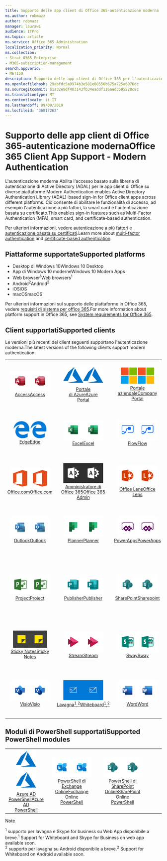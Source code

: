 ```yaml
---
title: Supporto delle app client di Office 365-autenticazione moderna
ms.author: robmazz
author: robmazz
manager: laurawi
audience: ITPro
ms.topic: article
ms.service: Office 365 Administration
localization_priority: Normal
ms.collection:
- Strat_O365_Enterprise
- M365-subscription-management
search.appverid:
- MET150
description: Supporto delle app client di Office 365 per l'autenticazione moderna.
ms.openlocfilehash: 29abfdc5a9974b3e581e08556b675a725a6076dc
ms.sourcegitcommit: b1a32e8df403143fb34eaddf116aed3595228c8c
ms.translationtype: MT
ms.contentlocale: it-IT
ms.lasthandoff: 09/09/2019
ms.locfileid: "36817262"
---
```

# <a name="office-365-client-app-support---modern-authentication"></a><span data-ttu-id="113f1-103">Supporto delle app client di Office 365-autenticazione moderna</span><span class="sxs-lookup"><span data-stu-id="113f1-103">Office 365 Client App Support - Modern Authentication</span></span>

<span data-ttu-id="113f1-104">L'autenticazione moderna Abilita l'accesso basato sulla libreria di autenticazione di Active Directory (ADAL) per le app client di Office su diverse piattaforme.</span><span class="sxs-lookup"><span data-stu-id="113f1-104">Modern Authentication enables Active Directory Authentication Library (ADAL)-based sign-in for Office client apps across different platforms.</span></span> <span data-ttu-id="113f1-105">Ciò consente di abilitare le funzionalità di accesso, ad esempio l'autenticazione a più fattori, la smart card e l'autenticazione basata su certificato.</span><span class="sxs-lookup"><span data-stu-id="113f1-105">This enables sign-in features such as Multi-Factor Authentication (MFA), smart card, and certificate-based authentication.</span></span>

<span data-ttu-id="113f1-106">Per ulteriori informazioni, vedere autenticazione a più [fattori](https://docs.microsoft.com/azure/active-directory/authentication/multi-factor-authentication) e [autenticazione basata su certificati](https://docs.microsoft.com/azure/active-directory/active-directory-certificate-based-authentication-get-started).</span><span class="sxs-lookup"><span data-stu-id="113f1-106">Learn more about [multi-factor authentication](https://docs.microsoft.com/azure/active-directory/authentication/multi-factor-authentication) and [certificate-based authentication](https://docs.microsoft.com/azure/active-directory/active-directory-certificate-based-authentication-get-started).</span></span>

## <a name="supported-platforms"></a><span data-ttu-id="113f1-107">Piattaforme supportate</span><span class="sxs-lookup"><span data-stu-id="113f1-107">Supported platforms</span></span>

 - <span data-ttu-id="113f1-108">Desktop di Windows 10</span><span class="sxs-lookup"><span data-stu-id="113f1-108">Windows 10 Desktop</span></span>
 - <span data-ttu-id="113f1-109">App di Windows 10 moderne</span><span class="sxs-lookup"><span data-stu-id="113f1-109">Windows 10 Modern Apps</span></span>
 - <span data-ttu-id="113f1-110">Web browser<sup>1</sup></span><span class="sxs-lookup"><span data-stu-id="113f1-110">Web browsers<sup>1</sup></span></span>
 - <span data-ttu-id="113f1-111">Android<sup>2</sup></span><span class="sxs-lookup"><span data-stu-id="113f1-111">Android<sup>2</sup></span></span>
 - <span data-ttu-id="113f1-112">iOS</span><span class="sxs-lookup"><span data-stu-id="113f1-112">iOS</span></span>
 - <span data-ttu-id="113f1-113">macOS</span><span class="sxs-lookup"><span data-stu-id="113f1-113">macOS</span></span>

<span data-ttu-id="113f1-114">Per ulteriori informazioni sul supporto delle piattaforme in Office 365, vedere [requisiti di sistema per office 365](https://products.office.com/office-system-requirements).</span><span class="sxs-lookup"><span data-stu-id="113f1-114">For more information about platform support in Office 365, see [System requirements for Office 365](https://products.office.com/office-system-requirements).</span></span>

## <a name="supported-clients"></a><span data-ttu-id="113f1-115">Client supportati</span><span class="sxs-lookup"><span data-stu-id="113f1-115">Supported clients</span></span>

<span data-ttu-id="113f1-116">Le versioni più recenti dei client seguenti supportano l'autenticazione moderna:</span><span class="sxs-lookup"><span data-stu-id="113f1-116">The latest versions of the following clients support modern authentication:</span></span>

| | | | | | |
|:---:|:---:|:---:|:---:|:---:|:---:|
| <span data-ttu-id="113f1-117">![Icona di accesso](media/o365-access-64x64.png)</span><span class="sxs-lookup"><span data-stu-id="113f1-117">![Access icon](media/o365-access-64x64.png)</span></span> <br> [<span data-ttu-id="113f1-118">Access</span><span class="sxs-lookup"><span data-stu-id="113f1-118">Access</span></span>](https://products.office.com/access) | <span data-ttu-id="113f1-119">![Icona di Azure](media/o365-azure-64x64.png)</span><span class="sxs-lookup"><span data-stu-id="113f1-119">![Azure icon](media/o365-azure-64x64.png)</span></span> <br> [<span data-ttu-id="113f1-120">Portale <br> di Azure</span><span class="sxs-lookup"><span data-stu-id="113f1-120">Azure <br> Portal </span></span>](https://azure.microsoft.com/features/azure-portal/) | <span data-ttu-id="113f1-121">![Icona portale aziendale](media/o365-microsoft-64x64.png)</span><span class="sxs-lookup"><span data-stu-id="113f1-121">![Company portal icon](media/o365-microsoft-64x64.png)</span></span> <br> [<span data-ttu-id="113f1-122">Portale <br> aziendale</span><span class="sxs-lookup"><span data-stu-id="113f1-122">Company <br> Portal </span></span>](https://docs.microsoft.com/intune-user-help/sign-in-to-the-company-portal) | <span data-ttu-id="113f1-123">![Icona di approfondimento](media/o365-delve-64x64.png)</span><span class="sxs-lookup"><span data-stu-id="113f1-123">![Delve icon](media/o365-delve-64x64.png)</span></span> <br> [<span data-ttu-id="113f1-124">Delve</span><span class="sxs-lookup"><span data-stu-id="113f1-124">Delve</span></span>](https://products.office.com/business/intelligent-search) | <span data-ttu-id="113f1-125">![Icona Dynamics 365](media/o365-dynamics365-64x64.png)</span><span class="sxs-lookup"><span data-stu-id="113f1-125">![Dynamics 365 icon](media/o365-dynamics365-64x64.png)</span></span> <br> [<span data-ttu-id="113f1-126">Dynamics 365</span><span class="sxs-lookup"><span data-stu-id="113f1-126">Dynamics 365</span></span>](https://dynamics.microsoft.com) 
| <span data-ttu-id="113f1-127">![Icona del server perimetrale](media/o365-edge-64x64.png)</span><span class="sxs-lookup"><span data-stu-id="113f1-127">![Edge icon](media/o365-edge-64x64.png)</span></span> <br> [<span data-ttu-id="113f1-128">Edge</span><span class="sxs-lookup"><span data-stu-id="113f1-128">Edge</span></span>](https://www.microsoft.com/windows/microsoft-edge) | <span data-ttu-id="113f1-129">![Icona Excel](media/o365-excel-64x64.png)</span><span class="sxs-lookup"><span data-stu-id="113f1-129">![Excel icon](media/o365-excel-64x64.png)</span></span> <br> [<span data-ttu-id="113f1-130">Excel</span><span class="sxs-lookup"><span data-stu-id="113f1-130">Excel</span></span>](https://products.office.com/excel) | <span data-ttu-id="113f1-131">![Icona flusso](media/o365-flow-64x64.png)</span><span class="sxs-lookup"><span data-stu-id="113f1-131">![Flow icon](media/o365-flow-64x64.png)</span></span> <br> [<span data-ttu-id="113f1-132">Flow</span><span class="sxs-lookup"><span data-stu-id="113f1-132">Flow</span></span>](https://flow.microsoft.com) | <span data-ttu-id="113f1-133">![Icona moduli](media/o365-forms-64x64.png)</span><span class="sxs-lookup"><span data-stu-id="113f1-133">![Forms icon](media/o365-forms-64x64.png)</span></span> <br> [<span data-ttu-id="113f1-134">Forms</span><span class="sxs-lookup"><span data-stu-id="113f1-134">Forms</span></span>](https://flow.microsoft.com/connectors/shared_microsoftforms/microsoft-forms/) | <span data-ttu-id="113f1-135">![Icona Kaizala](media/o365-kaizala-64x64.png)</span><span class="sxs-lookup"><span data-stu-id="113f1-135">![Kaizala icon](media/o365-kaizala-64x64.png)</span></span> <br> [<span data-ttu-id="113f1-136">Kaizala</span><span class="sxs-lookup"><span data-stu-id="113f1-136">Kaizala</span></span>](https://products.office.com/en/business/microsoft-kaizala) 
| <span data-ttu-id="113f1-137">![Icona Office.com](media/o365-office-64x64.png)</span><span class="sxs-lookup"><span data-stu-id="113f1-137">![Office.com icon](media/o365-office-64x64.png)</span></span> <br> [<span data-ttu-id="113f1-138">Office.com</span><span class="sxs-lookup"><span data-stu-id="113f1-138">Office.com</span></span>](https://www.office.com/) | <span data-ttu-id="113f1-139">![Icona di amministrazione di Office 365](media/o365-o365admin-64x64.png)</span><span class="sxs-lookup"><span data-stu-id="113f1-139">![Office 365 Admin icon](media/o365-o365admin-64x64.png)</span></span> <br> [<span data-ttu-id="113f1-140">Amministratore di <br> Office 365</span><span class="sxs-lookup"><span data-stu-id="113f1-140">Office 365 <br> Admin</span></span>](https://products.office.com/business/manage-office-365-admin-app) | <span data-ttu-id="113f1-141">![Icona dell'obiettivo](media/o365-lens-64x64.png)</span><span class="sxs-lookup"><span data-stu-id="113f1-141">![Lens icon](media/o365-lens-64x64.png)</span></span> <br> [<span data-ttu-id="113f1-142">Office Lens</span><span class="sxs-lookup"><span data-stu-id="113f1-142">Office Lens</span></span>](https://www.microsoft.com/p/office-lens/9wzdncrfj3t8?activetab=pivot%3Aoverviewtab) | <span data-ttu-id="113f1-143">![Icona di OneDrive for business](media/o365-OneDrive-64x64.png)</span><span class="sxs-lookup"><span data-stu-id="113f1-143">![OneDrive for Business icon](media/o365-OneDrive-64x64.png)</span></span> <br> [<span data-ttu-id="113f1-144">OneDrive</span><span class="sxs-lookup"><span data-stu-id="113f1-144">OneDrive</span></span>](https://products.office.com/onedrive-for-business/online-cloud-storage) |  <span data-ttu-id="113f1-145">![Icona di OneNote](media/o365-OneNote-64x64.png)</span><span class="sxs-lookup"><span data-stu-id="113f1-145">![OneNote icon](media/o365-OneNote-64x64.png)</span></span> <br> [<span data-ttu-id="113f1-146">OneNote</span><span class="sxs-lookup"><span data-stu-id="113f1-146">OneNote</span></span>](https://products.office.com/onenote) 
| <span data-ttu-id="113f1-147">![Icona di Outlook](media/o365-outlook-64x64.png)</span><span class="sxs-lookup"><span data-stu-id="113f1-147">![Outlook icon](media/o365-outlook-64x64.png)</span></span> <br> [<span data-ttu-id="113f1-148">Outlook</span><span class="sxs-lookup"><span data-stu-id="113f1-148">Outlook</span></span>](https://products.office.com/outlook) | <span data-ttu-id="113f1-149">![Icona Planner](media/o365-planner-64x64.png)</span><span class="sxs-lookup"><span data-stu-id="113f1-149">![Planner icon](media/o365-planner-64x64.png)</span></span> <br> [<span data-ttu-id="113f1-150">Planner</span><span class="sxs-lookup"><span data-stu-id="113f1-150">Planner</span></span>](https://products.office.com/business/task-management-software) | <span data-ttu-id="113f1-151">![Icona PowerApps](media/o365-powerapps-64x64.png)</span><span class="sxs-lookup"><span data-stu-id="113f1-151">![PowerApps icon](media/o365-powerapps-64x64.png)</span></span> <br> [<span data-ttu-id="113f1-152">PowerApps</span><span class="sxs-lookup"><span data-stu-id="113f1-152">PowerApps </span></span>](https://powerapps.microsoft.com) | <span data-ttu-id="113f1-153">![Icona PowerBI](media/o365-powerbi-64x64.png)</span><span class="sxs-lookup"><span data-stu-id="113f1-153">![PowerBI icon](media/o365-powerbi-64x64.png)</span></span> <br> [<span data-ttu-id="113f1-154">Power BI</span><span class="sxs-lookup"><span data-stu-id="113f1-154">Power BI</span></span>](https://powerbi.microsoft.com)| <span data-ttu-id="113f1-155">![Icona PowerPoint](media/o365-powerpoint-64x64.png)</span><span class="sxs-lookup"><span data-stu-id="113f1-155">![PowerPoint icon](media/o365-powerpoint-64x64.png)</span></span> <br> [<span data-ttu-id="113f1-156">PowerPoint</span><span class="sxs-lookup"><span data-stu-id="113f1-156">PowerPoint</span></span>](https://products.office.com/powerpoint) 
| <span data-ttu-id="113f1-157">![Icona del progetto](media/o365-project-64x64.png)</span><span class="sxs-lookup"><span data-stu-id="113f1-157">![Project icon](media/o365-project-64x64.png)</span></span> <br> [<span data-ttu-id="113f1-158">Project</span><span class="sxs-lookup"><span data-stu-id="113f1-158">Project</span></span>](https://products.office.com/project) | <span data-ttu-id="113f1-159">![Icona editore](media/o365-publisher-64x64.png)</span><span class="sxs-lookup"><span data-stu-id="113f1-159">![Publisher icon](media/o365-publisher-64x64.png)</span></span> <br> [<span data-ttu-id="113f1-160">Publisher</span><span class="sxs-lookup"><span data-stu-id="113f1-160">Publisher</span></span>](https://products.office.com/publisher) | <span data-ttu-id="113f1-161">![Icona di SharePoint](media/o365-sharepoint-64x64.png)</span><span class="sxs-lookup"><span data-stu-id="113f1-161">![SharePoint icon](media/o365-sharepoint-64x64.png)</span></span> <br> [<span data-ttu-id="113f1-162">SharePoint</span><span class="sxs-lookup"><span data-stu-id="113f1-162">Sharepoint</span></span>](https://products.office.com/sharepoint) | <span data-ttu-id="113f1-163">![Icona di Skype for business](media/o365-skypeforbusiness-64x64.png)</span><span class="sxs-lookup"><span data-stu-id="113f1-163">![Skype for Business icon](media/o365-skypeforbusiness-64x64.png)</span></span> <br> [<span data-ttu-id="113f1-164">Skype for <br> business<sup>1</sup></span><span class="sxs-lookup"><span data-stu-id="113f1-164">Skype for <br> Business<sup>1</sup></span></span>](https://www.skype.com/business/) | <span data-ttu-id="113f1-165">![Icona StaffHub](media/o365-staffhub-64x64.png)</span><span class="sxs-lookup"><span data-stu-id="113f1-165">![StaffHub icon](media/o365-staffhub-64x64.png)</span></span> <br> [<span data-ttu-id="113f1-166">StaffHub</span><span class="sxs-lookup"><span data-stu-id="113f1-166">StaffHub</span></span>](https://products.office.com/microsoft-staffhub/staff-scheduling-software)
| <span data-ttu-id="113f1-167">![Icona note adesive](media/o365-stickynotes-64x64.png)</span><span class="sxs-lookup"><span data-stu-id="113f1-167">![Sticky Notes icon](media/o365-stickynotes-64x64.png)</span></span> <br> [<span data-ttu-id="113f1-168">Sticky Notes</span><span class="sxs-lookup"><span data-stu-id="113f1-168">Sticky Notes</span></span>](https://www.microsoft.com/p/microsoft-sticky-notes/9nblggh4qghw) | <span data-ttu-id="113f1-169">![Icona flusso](media/o365-stream-64x64.png)</span><span class="sxs-lookup"><span data-stu-id="113f1-169">![Stream icon](media/o365-stream-64x64.png)</span></span> <br> [<span data-ttu-id="113f1-170">Stream</span><span class="sxs-lookup"><span data-stu-id="113f1-170">Stream</span></span>](https://stream.microsoft.com) | <span data-ttu-id="113f1-171">![Icona ondeggiamento](media/o365-sway-64x64.png)</span><span class="sxs-lookup"><span data-stu-id="113f1-171">![Sway icon](media/o365-sway-64x64.png)</span></span> <br> [<span data-ttu-id="113f1-172">Sway</span><span class="sxs-lookup"><span data-stu-id="113f1-172">Sway</span></span>](https://sway.com) | <span data-ttu-id="113f1-173">![Icona Teams](media/o365-teams-64x64.png)</span><span class="sxs-lookup"><span data-stu-id="113f1-173">![Teams icon](media/o365-teams-64x64.png)</span></span> <br> [<span data-ttu-id="113f1-174">Teams</span><span class="sxs-lookup"><span data-stu-id="113f1-174">Teams</span></span>](https://products.office.com/microsoft-teams/group-chat-software) | <span data-ttu-id="113f1-175">![Icona da fare](media/o365-todo-64x64.png)</span><span class="sxs-lookup"><span data-stu-id="113f1-175">![To Do icon](media/o365-todo-64x64.png)</span></span> <br> [<span data-ttu-id="113f1-176">da fare</span><span class="sxs-lookup"><span data-stu-id="113f1-176">To Do</span></span>](https://todo.microsoft.com) 
| <span data-ttu-id="113f1-177">![Icona di Visio](media/o365-visio-64x64.png)</span><span class="sxs-lookup"><span data-stu-id="113f1-177">![Visio icon](media/o365-visio-64x64.png)</span></span> <br> [<span data-ttu-id="113f1-178">Visio</span><span class="sxs-lookup"><span data-stu-id="113f1-178">Visio</span></span>](https://products.office.com/visio/flowchart-software) | <span data-ttu-id="113f1-179">![Icona della lavagna](media/o365-whiteboard-64x64.png)</span><span class="sxs-lookup"><span data-stu-id="113f1-179">![Whiteboard icon](media/o365-whiteboard-64x64.png)</span></span> <br> [<span data-ttu-id="113f1-180">Lavagna<sup>1</sup>,<sup>2</sup></span><span class="sxs-lookup"><span data-stu-id="113f1-180">Whiteboard<sup>1</sup>,<sup>2</sup></span></span>](https://whiteboard.microsoft.com/) | <span data-ttu-id="113f1-181">![Icona Word](media/o365-word-64x64.png)</span><span class="sxs-lookup"><span data-stu-id="113f1-181">![Word icon](media/o365-word-64x64.png)</span></span> <br> [<span data-ttu-id="113f1-182">Word</span><span class="sxs-lookup"><span data-stu-id="113f1-182">Word</span></span>](https://products.office.com/word) | <span data-ttu-id="113f1-183">![Icona Yammer](media/o365-yammer-64x64.png)</span><span class="sxs-lookup"><span data-stu-id="113f1-183">![Yammer icon](media/o365-yammer-64x64.png)</span></span> <br> [<span data-ttu-id="113f1-184">Yammer</span><span class="sxs-lookup"><span data-stu-id="113f1-184">Yammer</span></span>](https://products.office.com/yammer/yammer-overview) | <span data-ttu-id="113f1-185">![Icona Yammer](media/o365-yammer-64x64.png)</span><span class="sxs-lookup"><span data-stu-id="113f1-185">![Yammer icon](media/o365-yammer-64x64.png)</span></span> <br> [<span data-ttu-id="113f1-186">Notificatore di Yammer <br></span><span class="sxs-lookup"><span data-stu-id="113f1-186">Yammer <br> Notifier</span></span>](https://products.office.com/yammer/yammer-overview) |  |

## <a name="supported-powershell-modules"></a><span data-ttu-id="113f1-187">Moduli di PowerShell supportati</span><span class="sxs-lookup"><span data-stu-id="113f1-187">Supported PowerShell modules</span></span>

| | | | | | |
|:---:|:---:|:---:|:---:|:---:|:---:|
| <span data-ttu-id="113f1-188">![Icona di Azure](media/o365-azure-64x64.png)</span><span class="sxs-lookup"><span data-stu-id="113f1-188">![Azure icon](media/o365-azure-64x64.png)</span></span> <br> [<span data-ttu-id="113f1-189">Azure AD <br> PowerShell</span><span class="sxs-lookup"><span data-stu-id="113f1-189">Azure AD <br> PowerShell</span></span>](https://docs.microsoft.com/powershell/azure/active-directory/overview?view=azureadps-2.0) | <span data-ttu-id="113f1-190">![Icona di Exchange](media/o365-exchange-64x64.png)</span><span class="sxs-lookup"><span data-stu-id="113f1-190">![Exchange icon](media/o365-exchange-64x64.png)</span></span> <br> [<span data-ttu-id="113f1-191">PowerShell di <br> Exchange Online</span><span class="sxs-lookup"><span data-stu-id="113f1-191">Exchange Online <br> PowerShell</span></span>](https://docs.microsoft.com/powershell/exchange/exchange-online/exchange-online-powershell?view=exchange-ps) | <span data-ttu-id="113f1-192">![Icona di SharePoint](media/o365-sharepoint-64x64.png)</span><span class="sxs-lookup"><span data-stu-id="113f1-192">![SharePoint icon](media/o365-sharepoint-64x64.png)</span></span> <br> [<span data-ttu-id="113f1-193">PowerShell di <br> SharePoint Online</span><span class="sxs-lookup"><span data-stu-id="113f1-193">SharePoint Online <br> PowerShell</span></span>](https://docs.microsoft.com/sharepoint/manage-team-and-communication-sites-in-powershell)

> [!NOTE]
> <span data-ttu-id="113f1-194"><sup>1</sup> supporto per lavagna e Skype for business su Web App disponibile a breve.</span><span class="sxs-lookup"><span data-stu-id="113f1-194"><sup>1</sup> Support for Whiteboard and Skype for Business on web app available soon.</span></span> <br>
> <span data-ttu-id="113f1-195"><sup>2</sup> supporto per lavagna su Android disponibile a breve.</span><span class="sxs-lookup"><span data-stu-id="113f1-195"><sup>2</sup> Support for Whiteboard on Android available soon.</span></span>